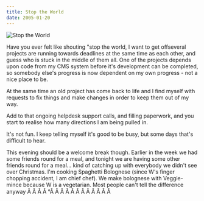 ```yaml
---
title: Stop the World
date: 2005-01-20
---
```


![Stop the World](https://source.unsplash.com/0gkw_9fy0eQ/1600x900)

Have you ever felt like shouting "stop the world, I want to get offseveral projects are running towards deadlines at the same time as each other, and guess who is stuck in the middle of them all. One of the projects depends upon code from my CMS system before it's development can be completed, so somebody else's progress is now dependent on my own progress - not a nice place to be.

At the same time an old project has come back to life and I find myself with requests to fix things and make changes in order to keep them out of my way.

Add to that ongoing helpdesk support calls, and filling paperwork, and you start to realise how many directions I am being pulled in.

It's not fun. I keep telling myself it's good to be busy, but some days that's difficult to hear.

This evening should be a welcome break though. Earlier in the week we had some friends round for a meal, and tonight we are having some other friends round for a meal... kind of catching up with everybody we didn't see over Christmas. I'm cooking Spaghetti Bolognese (since W's finger chopping accident, I am chief chef). We make bolognese with Veggie-mince because W is a vegetarian. Most people can't tell the difference anyway Ã Ã Ã Ã °Ã Ã Ã Ã Ã Ã Ã Ã Ã Ã Ã Ã 